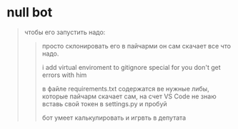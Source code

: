 # null bot 
> чтобы его запустить надо:
>> просто склонировать его в пайчарми он сам скачает все что надо. 
>>
>> i add virtual enviroment to gitignore special for you don't get errors with him
>>
>> в файле requirements.txt содержатся ве нужные либы, которые пайчарм скачает сам, на счет VS Code не знаю
>> вставь свой токен в settings.py и пробуй
>>
>> бот умеет калькулировать и игрвть в депутата
